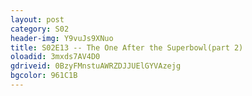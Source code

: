 ```yaml
---
layout: post 
category: S02 
header-img: Y9vuJs9XNuo 
title: S02E13 -- The One After the Superbowl(part 2) 
oloadid: 3mxds7AV4D0 
gdriveid: 0BzyFMnstuAWRZDJJUElGYVAzejg 
bgcolor: 961C1B
--- 
```

<!--more--> 
